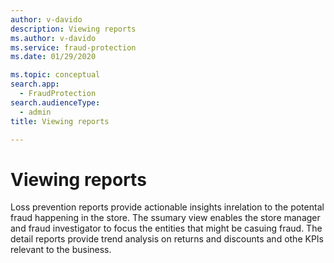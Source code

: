 ```yaml
---
author: v-davido
description: Viewing reports
ms.author: v-davido
ms.service: fraud-protection
ms.date: 01/29/2020

ms.topic: conceptual
search.app: 
  - FraudProtection
search.audienceType:
  - admin
title: Viewing reports

---
```


# Viewing reports

Loss prevention reports provide actionable insights inrelation to the potental fraud happening in the store. The ssumary view enables the store manager and fraud investigator to focus the entities that might be casuing fraud. The detail reports provide trend analysis on returns and discounts and othe KPIs relevant to the business. 


